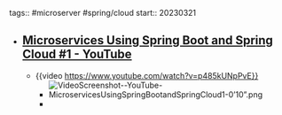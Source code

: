 tags:: #microserver #spring/cloud
start:: 20230321

- ## [Microservices Using Spring Boot and Spring Cloud #1 - YouTube](https://www.youtube.com/watch?v=p485kUNpPvE)
  - {{video https://www.youtube.com/watch?v=p485kUNpPvE}}
    - ![VideoScreenshot--YouTube-MicroservicesUsingSpringBootandSpringCloud1-0’10”.png](../assets/VideoScreenshot--YouTube-MicroservicesUsingSpringBootandSpringCloud1-0’10”_1679370675445_0.png)
    -